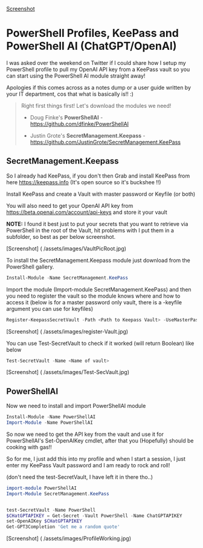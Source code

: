 [Screenshot]( /assets/images/Hill_Night.png)

# PowerShell Profiles, KeePass and PowerShell AI (ChatGPT/OpenAI)

I was asked over the weekend on Twitter if I could share how I setup my PowerShell profile to pull my OpenAI API key from a KeePass vault so you can start using the PowerShell AI module straight away!

Apologies if this comes across as a notes dump or a user guide written by your IT department, cos that what is basically is!! :)

> Right first things first! Let's download the modules we need!
> 
> - Doug Finke's **PowerShellAI** - <https://github.com/dfinke/PowerShellAI>
> 
> - Justin Grote's **SecretManagement.Keepass** - <https://github.com/JustinGrote/SecretManagement.KeePass>

## SecretManagement.Keepass

So I already had KeePass, if you don't then Grab and install KeePass from here <https://keepass.info> (It's open source so it's buckshee !!)

Install KeePass and create a Vault with master password or Keyfile (or both)

You will also need to get your OpenAI API key from <https://beta.openai.com/account/api-keys> and store it your vault 

**NOTE:** I found it best just to put your secrets that you want to retrieve via PowerShell in the root of the Vault, hit problems with I put them in a subfolder, so best as per below screenshot.

[Screenshot] ( /assets/images/VaultPicRoot.jpg)

To install the SecretManagement.Keepass module just download from the PowerShell gallery. 

```powershell
Install-Module -Name SecretManagement.KeePass
```

Import the module (Import-module SecretManagement.KeePass) and then you need to register the vault so the module knows where and how to access it (below is for a master password only vault, there is a -keyfile argument you can use for keyfiles)

```powershell
Register-KeepassSecretVault -Path <Path to Keepass Vault> -UseMasterPassword
```

[Screenshot] ( /assets/images/register-Vault.jpg)

You can use Test-SecretVault to check if it worked (will return Boolean) like below

```powershell
Test-SecretVault -Name <Name of vault>
```

[Screenshot] ( /assets/images/Test-SecVault.jpg)

## PowerShellAI

Now we need to install and import PowerShellAI module

```powershell
Install-Module -Name PowerShellAI 
Import-Module -Name PowerShellAI
```

So now we need to get the API key from the vault and use it for PowerShellAI's Set-OpenAIKey cmdlet, after that you (Hopefully) should be cooking with gas!!

So for me, I just add this into my profile and when I start a session, I just enter my KeePass Vault password and I am ready to rock and roll!

(don't need the test-SecretVault, I have left it in there tho..)

```powershell
import-module PowerShellAI
Import-Module SecretManagement.KeePass


test-SecretVault -Name PowerShell
$CHatGPTAPIKEY = Get-Secret -Vault PowerShell -Name ChatGPTAPIKEY
set-OpenAIKey $CHatGPTAPIKEY
Get-GPT3Completion 'Get me a random quote'
```

[Screenshot] ( /assets/images/ProfileWorking.jpg)
